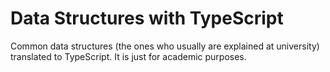 # Data Structures with TypeScript

Common data structures (the ones who usually are explained at university) translated to TypeScript. It is just for academic purposes.
